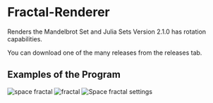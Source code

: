 # Fractal-Renderer
Renders the Mandelbrot Set and Julia Sets
Version 2.1.0 has rotation capabilities.

You can download one of the many releases from the releases tab.

## Examples of the Program
![space fractal](https://user-images.githubusercontent.com/36866793/87551715-bef30d00-c67e-11ea-96bd-46a43e006d6c.PNG)
![fractal](https://user-images.githubusercontent.com/36866793/87551717-bf8ba380-c67e-11ea-97a0-e01a948f3567.PNG)
![Space fractal settings](https://user-images.githubusercontent.com/36866793/87553157-a683f200-c680-11ea-8a52-d45c15c0abc7.PNG)
